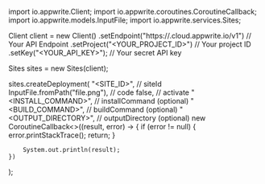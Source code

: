 import io.appwrite.Client;
import io.appwrite.coroutines.CoroutineCallback;
import io.appwrite.models.InputFile;
import io.appwrite.services.Sites;

Client client = new Client()
    .setEndpoint("https://<REGION>.cloud.appwrite.io/v1") // Your API Endpoint
    .setProject("<YOUR_PROJECT_ID>") // Your project ID
    .setKey("<YOUR_API_KEY>"); // Your secret API key

Sites sites = new Sites(client);

sites.createDeployment(
    "<SITE_ID>", // siteId
    InputFile.fromPath("file.png"), // code
    false, // activate
    "<INSTALL_COMMAND>", // installCommand (optional)
    "<BUILD_COMMAND>", // buildCommand (optional)
    "<OUTPUT_DIRECTORY>", // outputDirectory (optional)
    new CoroutineCallback<>((result, error) -> {
        if (error != null) {
            error.printStackTrace();
            return;
        }

        System.out.println(result);
    })
);

